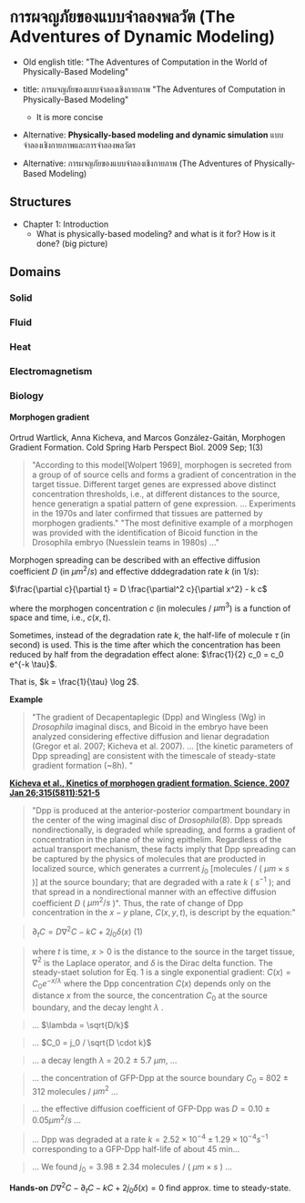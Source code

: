 
# การผจญภัยของแบบจำลองพลวัต (The Adventures of Dynamic Modeling)

* Old english title: "The Adventures of Computation in the World of Physically-Based Modeling"
* title: การผจญภัยของแบบจำลองเชิงกายภาพ "The Adventures of Computation in Physically-Based Modeling"
  * It is more concise

* Alternative: **Physically-based modeling and dynamic simulation** แบบจำลองเชิงกายภาพและการจำลองพลวัตร
* Alternative: การผจญภัยของแบบจำลองเชิงกายภาพ (The Adventures of Physically-Based Modeling)

## Structures
  * Chapter 1: Introduction
    * What is physically-based modeling? and what is it for? How is it done? (big picture)
  
## Domains

### Solid

### Fluid

### Heat

### Electromagnetism

### Biology

#### Morphogen gradient

Ortrud Wartlick, Anna Kicheva, and Marcos González-Gaitán, Morphogen Gradient Formation. Cold Spring Harb Perspect Biol. 2009 Sep; 1(3)

> "According to this model[Wolpert 1969], morphogen is secreted from a group of of source cells and forms a gradient of concentration in the target tissue. Different target genes are expressed above distinct concentration thresholds, i.e., at different distances to the source, hence generatign a spatial pattern of gene expression. ... Experiments in the 1970s and later confirmed that tissues are patterned by morphogen gradients."
> "The most definitive example of a morphogen was provided with the identification of Bicoid function in the Drosophila embryo (Nuesslein teams in 1980s) ..."
 

Morphogen spreading can be described with an effective diffusion coefficient $D$ (in $\mu m^2/s$) and effective dddegradation rate $k$ (in $1/s$):

$\frac{\partial c}{\partial t} = D \frac{\partial^2 c}{\partial x^2} - k c$

where the morphogen concentration $c$ (in molecules / $\mu m^3$) is a function of space and time, i.e., $c(x,t)$.

Sometimes, instead of the degradation rate $k$, the half-life of molecule $\tau$ (in second) is used. This is the time after which the concentration has been reduced by half from the degradation effect alone:
$\frac{1}{2} c_0 = c_0 e^{-k \tau}$.

That is, $k = \frac{1}{\tau} \log 2$.

**Example**

> "The gradient of Decapentaplegic (Dpp) and Wingless (Wg) in _Drosophila_ imaginal discs, and Bicoid in the embryo have been analyzed considering effective diffusion and lienar degradation (Gregor et al. 2007; Kicheva et al. 2007). ... [the kinetic parameters of Dpp spreading] are consistent with the timescale of steady-state gradient formation (~8h). "

[**Kicheva et al., Kinetics of morphogen gradient formation. Science. 2007 Jan 26;315(5811):521-5**](https://github.com/tatpongkatanyukul/AdventureBook/blob/main/PBM/raw/Kicheva_Science_2007.pdf)

> "Dpp is produced at the anterior-posterior compartment boundary in the center of the wing imaginal disc of _Drosophila_(8). Dpp spreads nondirectionally, is degraded while spreading, and forms a gradient of concentration in the plane of the wing epithelim. Regardless of the actual transport mechanism, these facts imply that Dpp spreading can be captured by the physics of molecules that are producted in localized source, which generates a currrent $j_0$ [molecules / ( $\mu m \times s$ )] at the source boundary; that are degraded with a rate $k$ ( $s^{-1}$ ); and that spread in a nondirectional manner with an effective diffusion coefficient $D$ ( $\mu m^2 /s$ )". Thus, the rate of change of Dpp concentration in the $x-y$ plane, $C(x,y,t)$, is descript by the equation:"

> $\partial_t C = D \nabla^2 C - k C + 2 j_0 \delta(x)$ (1)

> where $t$ is time, $x > 0$ is the distance to the source in the target tissue, $\nabla^2$ is the Laplace operator, and $\delta$ is the Dirac delta function.
> The steady-staet solution for Eq. 1 is a single exponential gradient:
> $C(x) = C_0 e^{-x/\lambda}$
> where the Dpp concentration $C(x)$ depends only on the distance $x$ from the source, the concentration $C_0$ at the source boundary, and the decay lenght $\lambda$ .

> ... $\lambda = \sqrt{D/k}$

> ... $C_0 = j_0 / \sqrt{D \cdot k}$

> ... a decay length $\lambda$ = 20.2 $\pm$ 5.7 $\mu m$, ...

>  ... the concentration of GFP-Dpp at the source boundary $C_0$ = 802 $\pm$ 312 molecules / $\mu m^2$ ...

> ... the effective diffusion coefficient of GFP-Dpp was $D = 0.10 \pm 0.05 \mu m^2/s$ ...

> ... Dpp was degraded at a rate $k=2.52 \times 10^{-4} \pm 1.29 \times 10^{-4} s^{-1}$ corresponding to a GFP-Dpp half-life of about 45 min...

> ... We found $j_0 = 3.98 \pm 2.34$ molecules / ( $\mu m \times s$ ) ...

**Hands-on**
$D \nabla^2 C - \partial_t C - k C + 2 j_0 \delta(x) = 0$
find approx. time to steady-state.


